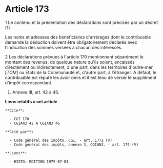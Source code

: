 # Article 173

1  Le contenu et la présentation des déclarations sont précisés par un décret (1).

Les noms et adresses des bénéficiaires d'arrérages dont le contribuable demande la déduction doivent être obligatoirement
déclarés avec l'indication des sommes versées à chacun des intéressés.

2  Les déclarations prévues à l'article 170 mentionnent séparément le montant des revenus, de quelque nature qu'ils soient,
encaissés directement ou indirectement, d'une part, dans les territoires d'outre-mer [*TOM*] ou Etats de la Communauté et,
d'autre part, à l'étranger. A défaut, le contribuable est réputé les avoir omis et il est tenu de verser le supplément
d'impôt correspondant.

1) Annexe III, art. 42 à 46.

**Liens relatifs à cet article**

	**Cite**:

	  - CGI 170
	  - CGIAN3 42 A CGIAN3 46

	**Cité par**:

	  - Code général des impôts, CGI. - art. 1772 (V)
	  - Code général des impôts, annexe 3, CGIAN3. - art. 174 (V)

	**Liens**:

	  - HISTO: EDITION 1979-07-01
